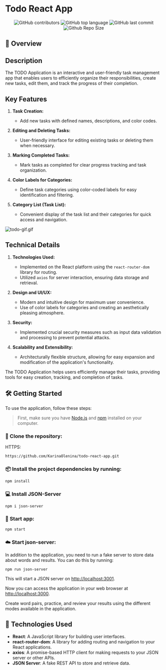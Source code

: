 # Todo React App
<div align="center">

![GitHub contributors](https://img.shields.io/github/contributors/KarinaOlenina/todo-react-app?style=for-the-badge&color=blue)
![GitHub top language](https://img.shields.io/github/languages/top/KarinaOlenina/todo-react-app?style=for-the-badge&color=aqua)
![GitHub last commit](https://img.shields.io/github/last-commit/KarinaOlenina/todo-react-app?style=for-the-badge&color=blue)
![Github Repo Size](https://img.shields.io/github/repo-size/KarinaOlenina/todo-react-app?style=for-the-badge&color=aqua)

</div>


## 📖 Overview

## Description
The TODO Application is an interactive and user-friendly task management app that enables users to efficiently organize their responsibilities, create new tasks, edit them, and track the progress of their completion.

## Key Features

1. **Task Creation:**
    - Add new tasks with defined names, descriptions, and color codes.

2. **Editing and Deleting Tasks:**
    - User-friendly interface for editing existing tasks or deleting them when necessary.

3. **Marking Completed Tasks:**
    - Mark tasks as completed for clear progress tracking and task organization.

4. **Color Labels for Categories:**
    - Define task categories using color-coded labels for easy identification and filtering.

5. **Category List (Task List):**
    - Convenient display of the task list and their categories for quick access and navigation.

![todo-gif.gif](public%2Ftodo-gif.gif)

## Technical Details

1. **Technologies Used:**
    - Implemented on the React platform using the `react-router-dom` library for routing.
    - Utilized `axios` for server interaction, ensuring data storage and retrieval.

2. **Design and UI/UX:**
    - Modern and intuitive design for maximum user convenience.
    - Use of color labels for categories and creating an aesthetically pleasing atmosphere.

3. **Security:**
    - Implemented crucial security measures such as input data validation and processing to prevent potential attacks.

4. **Scalability and Extensibility:**
    - Architecturally flexible structure, allowing for easy expansion and modification of the application's functionality.

The TODO Application helps users efficiently manage their tasks, providing tools for easy creation, tracking, and completion of tasks.
## 🛠 Getting Started

To use the application, follow these steps:

> First, make sure you have [Node.js](https://nodejs.org/) and [npm](https://www.npmjs.com/) installed on your computer.

### 📔 Clone the repository:

HTTPS:
```bush
https://github.com/KarinaOlenina/todo-react-app.git
```

### 📦 Install the project dependencies by running:
```bush
npm install
```

### 💻 Install JSON-Server
```bush
npm i json-server
```

### 🚀 Start app:
```bush
npm start
```

### ☁️ Start json-server:
In addition to the application, you need to run a fake server to store data about words and results. You can do this by running:
```bush
npm run json-server
```

This will start a JSON server on  [http://localhost:3001](http://localhost:3001).

Now you can access the application in your web browser at [http://localhost:3000](http://localhost:3000).

Create word pairs, practice, and review your results using the different modes available in the application.

## ‍🔧 Technologies Used

- <b>React</b>: A JavaScript library for building user interfaces.
- <b>react-router-dom</b>: A library for adding routing and navigation to your React applications.
- <b>axios</b>: A promise-based HTTP client for making requests to your JSON server or other APIs.
- <b>JSON Server</b>: A fake REST API to store and retrieve data.